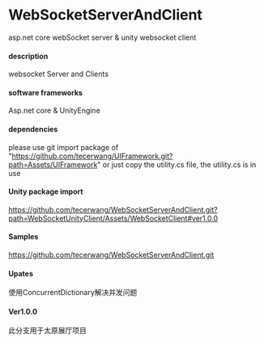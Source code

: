# WebSocketServerAndClient
asp.net core webSocket server &amp; unity websocket client

#### description
websocket Server and Clients  

#### software frameworks
Asp.net core & UnityEngine

#### dependencies
please use git import package of "https://github.com/tecerwang/UIFramework.git?path=Assets/UIFramework" or just copy the utility.cs file, the utility.cs is in use    

#### Unity package import
https://github.com/tecerwang/WebSocketServerAndClient.git?path=WebSocketUnityClient/Assets/WebSocketClient#ver1.0.0

#### Samples
https://github.com/tecerwang/WebSocketServerAndClient.git

#### Upates
使用ConcurrentDictionary解决并发问题

#### Ver1.0.0
此分支用于太原展厅项目